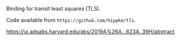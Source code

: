 Binding for transit least squares (TLS).
 
Code available from `https://github.com/hippke/tls`.

https://ui.adsabs.harvard.edu/abs/2019A%26A...623A..39H/abstract